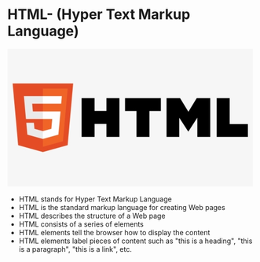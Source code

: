 <!DOCTYPE html>
<html lang="en">

<head>
    <meta charset="UTF-8">
    <meta http-equiv="X-UA-Compatible" content="IE=edge">
    <meta name="viewport" content="width=device-width, initial-scale=1.0">
    <title>HTML</title>
</head>

<body>
    <h1>HTML- (Hyper Text Markup Language)</h1>
    <img src="HTML.png" alt="HTML image">
    <ul>
        <li>HTML stands for Hyper Text Markup Language
        </li>
        <li>HTML is the standard markup language for creating Web pages
        </li>
        <li> HTML describes the structure of a Web page
        </li>
        <li>HTML consists of a series of elements
        </li>
        <li>HTML elements tell the browser how to display the content
        </li>
        <li>HTML elements label pieces of content such as "this is a heading", "this is a paragraph", "this is a link",
            etc.</li>
    </ul>
</body>

</html>
